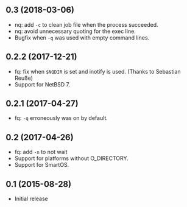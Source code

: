 ## 0.3 (2018-03-06)

* nq: add `-c` to clean job file when the process succeeded.
* nq: avoid unnecessary quoting for the exec line.
* Bugfix when `-q` was used with empty command lines.

## 0.2.2 (2017-12-21)

* fq: fix when `$NQDIR` is set and inotify is used.  (Thanks to Sebastian Reuße)
* Support for NetBSD 7.

## 0.2.1 (2017-04-27)

* fq: `-q` erroneously was on by default.

## 0.2 (2017-04-26)

* fq: add `-n` to not wait
* Support for platforms without O_DIRECTORY.
* Support for SmartOS.

## 0.1 (2015-08-28)

* Initial release
